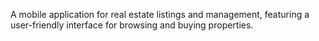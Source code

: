 A mobile application for real estate listings and management, featuring a user-friendly interface for browsing and buying properties.
